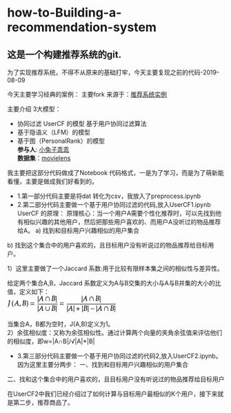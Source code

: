 # how-to-Building-a-recommendation-system
## 这是一个构建推荐系统的git.

为了实现推荐系统，不得不从原来的基础打牢，今天主要复现之前的代码-2019-08-09

今天主要学习经典的案例：
主要fork 来源于：[推荐系统实例](https://github.com/lpty/recommendation)  

主要介绍 3大模型：
* 协同过滤 UserCF 的模型 
基于用户协同过滤算法  
* 基于隐语义（LFM）的模型  
* 基于图（PersonalRank）的模型  
**参与人**: [小兔子乖乖](https://github.com/PandasCute)  
**数据集**：[movielens](http://grouplens.org/datasets/movielens/1m)   

我主要把这部分代码做成了Notebook 代码格式，一是为了学习，而是为了萌新能看懂，主要是做成我们好看到的。

* 1.第一部分代码主要是将dat 转化为csv，我放入了preprocess.ipynb   
* 2.第二部分代码主要做一个基于用户协同过滤的代码,放入UserCF1.ipynb 
UserCF 的原理：
原理核心：当一个用户A需要个性化推荐时，可以先找到他有相似兴趣的其他用户，然后把那些用户喜欢的、而用户A没听过的物品推荐给A。
a) 找到和目标用户兴趣相似的用户集合

b) 找到这个集合中的用户喜欢的，且目标用户没有听说过的物品推荐给目标用户。

1）这里主要做了一个Jaccard 系数:用于比较有限样本集之间的相似性与差异性。  


给定两个集合A,B，Jaccard 系数定义为A与B交集的大小与A与B并集的大小的比值，定义如下：     
![jaccard图片](https://github.com/PandasCute/how-to-Building-a-recommendation-system/blob/master/8644ebf81a4c510f05fdbf876959252dd42aa576.jpg)

当集合A，B都为空时，J(A,B)定义为1。      
2）余弦相似度：又称为余弦相似性。通过计算两个向量的夹角余弦值来评估他们的相似度，即w=|A∩B|/√|A|*|B|

* 3.第三部分代码主要做一个基于用户协同过滤的代码2,放入UserCF2.ipynb。因为这里主要分两步：
一、找到和目标用户兴趣相似的用户集合  

二、找和这个集合中的用户喜欢的，且目标用户没有听说过的物品推荐给目标用户  

在UserCF2中我们已经介绍过了如何计算与目标用户最相似的K个用户，接下来就是第二步，推荐商品了。

